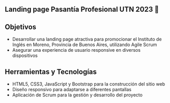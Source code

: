 ## Landing page Pasantía Profesional UTN 2023 :rocket:

## Objetivos

- Desarrollar una landing page atractiva para promocionar el Instituto de Inglés en Moreno, Provincia de Buenos Aires, utilizando Agile Scrum
- Asegurar una experiencia de usuario responsive en diversos dispositivos

## Herramientas y Tecnologías

- HTML5, CSS3, JavaScript y Bootstrap para la construcción del sitio web
- Diseño responsivo para adaptarse a diferentes pantallas
- Aplicación de Scrum para la gestión y desarrollo del proyecto

